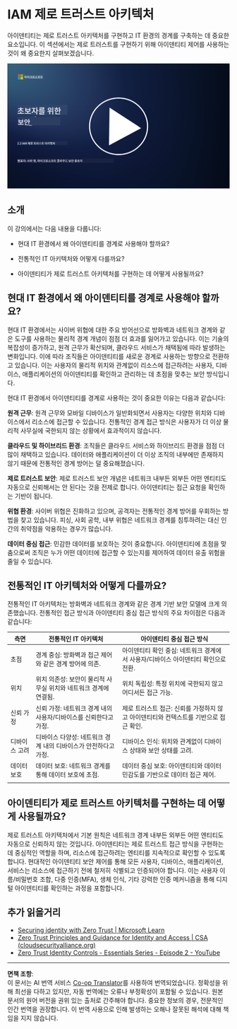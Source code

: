 <!--
CO_OP_TRANSLATOR_METADATA:
{
  "original_hash": "4774a978af123f72ebb872199c4c4d4f",
  "translation_date": "2025-09-03T18:22:40+00:00",
  "source_file": "2.2 IAM zero trust architecture.md",
  "language_code": "ko"
}
-->
# IAM 제로 트러스트 아키텍처

아이덴티티는 제로 트러스트 아키텍처를 구현하고 IT 환경의 경계를 구축하는 데 중요한 요소입니다. 이 섹션에서는 제로 트러스트를 구현하기 위해 아이덴티티 제어를 사용하는 것이 왜 중요한지 살펴보겠습니다.

[![Watch the video](../../translated_images/2-2_placeholder.9ba44fe6f92cd8d7bc51d8447bd20954cc74d8f2a5405402a78e6a42edcbf819.ko.png)](https://learn-video.azurefd.net/vod/player?id=69fb20f6-0f81-4660-b6cd-dcd75d34bd98)

## 소개

이 강의에서는 다음 내용을 다룹니다:

 - 현대 IT 환경에서 왜 아이덴티티를 경계로 사용해야 할까요?
   
 - 전통적인 IT 아키텍처와 어떻게 다를까요?

 - 아이덴티티가 제로 트러스트 아키텍처를 구현하는 데 어떻게 사용될까요?

## 현대 IT 환경에서 왜 아이덴티티를 경계로 사용해야 할까요?

현대 IT 환경에서는 사이버 위협에 대한 주요 방어선으로 방화벽과 네트워크 경계와 같은 도구를 사용하는 물리적 경계 개념이 점점 더 효과를 잃어가고 있습니다. 이는 기술의 복잡성이 증가하고, 원격 근무가 확산되며, 클라우드 서비스가 채택됨에 따라 발생하는 변화입니다. 이에 따라 조직들은 아이덴티티를 새로운 경계로 사용하는 방향으로 전환하고 있습니다. 이는 사용자의 물리적 위치와 관계없이 리소스에 접근하려는 사용자, 디바이스, 애플리케이션의 아이덴티티를 확인하고 관리하는 데 초점을 맞추는 보안 방식입니다.

현대 IT 환경에서 아이덴티티를 경계로 사용하는 것이 중요한 이유는 다음과 같습니다:

**원격 근무**: 원격 근무와 모바일 디바이스가 일반화되면서 사용자는 다양한 위치와 디바이스에서 리소스에 접근할 수 있습니다. 전통적인 경계 접근 방식은 사용자가 더 이상 물리적 사무실에 국한되지 않는 상황에서 효과적이지 않습니다.

**클라우드 및 하이브리드 환경**: 조직들은 클라우드 서비스와 하이브리드 환경을 점점 더 많이 채택하고 있습니다. 데이터와 애플리케이션이 더 이상 조직의 내부에만 존재하지 않기 때문에 전통적인 경계 방어는 덜 중요해졌습니다.

**제로 트러스트 보안**: 제로 트러스트 보안 개념은 네트워크 내부든 외부든 어떤 엔티티도 자동으로 신뢰해서는 안 된다는 것을 전제로 합니다. 아이덴티티는 접근 요청을 확인하는 기반이 됩니다.

**위협 환경**: 사이버 위협은 진화하고 있으며, 공격자는 전통적인 경계 방어를 우회하는 방법을 찾고 있습니다. 피싱, 사회 공학, 내부 위협은 네트워크 경계를 침투하려는 대신 인간의 취약점을 악용하는 경우가 많습니다.

**데이터 중심 접근**: 민감한 데이터를 보호하는 것이 중요합니다. 아이덴티티에 초점을 맞춤으로써 조직은 누가 어떤 데이터에 접근할 수 있는지를 제어하여 데이터 유출 위험을 줄일 수 있습니다.

## 전통적인 IT 아키텍처와 어떻게 다를까요?

전통적인 IT 아키텍처는 방화벽과 네트워크 경계와 같은 경계 기반 보안 모델에 크게 의존했습니다. 전통적인 접근 방식과 아이덴티티 중심 접근 방식의 주요 차이점은 다음과 같습니다:

|      측면                   |      전통적인 IT 아키텍처                                                                          |      아이덴티티 중심 접근 방식                                                                           |
|-----------------------------|----------------------------------------------------------------------------------------------------|------------------------------------------------------------------------------------------------------------|
|     초점                   |     경계 중심: 방화벽과 접근 제어와 같은 경계 방어에 의존.                                         |     아이덴티티 확인 중심: 네트워크 경계에서 사용자/디바이스 아이덴티티 확인으로 전환.                     |
|     위치                  |     위치 의존성: 보안이 물리적 사무실 위치와 네트워크 경계에 연결됨.                                |     위치 독립성: 특정 위치에 국한되지 않고 어디서든 접근 가능.                                           |
|     신뢰 가정              |     신뢰 가정: 네트워크 경계 내의 사용자/디바이스를 신뢰한다고 가정.                                |     제로 트러스트 접근: 신뢰를 가정하지 않고 아이덴티티와 컨텍스트를 기반으로 접근 확인.                 |
|     디바이스 고려          |     디바이스 다양성: 네트워크 경계 내의 디바이스가 안전하다고 가정.                                |     디바이스 인식: 위치와 관계없이 디바이스 상태와 보안 상태를 고려.                                     |
|     데이터 보호            |     데이터 보호: 네트워크 경계를 통해 데이터 보호에 초점.                                          |     데이터 중심 보호: 아이덴티티와 데이터 민감도를 기반으로 데이터 접근 제어.                            |
|                             |                                                                                                    |                                                                                                            |

## 아이덴티티가 제로 트러스트 아키텍처를 구현하는 데 어떻게 사용될까요?

제로 트러스트 아키텍처에서 기본 원칙은 네트워크 경계 내부든 외부든 어떤 엔티티도 자동으로 신뢰하지 않는 것입니다. 아이덴티티는 제로 트러스트 접근 방식을 구현하는 데 중심적인 역할을 하며, 리소스에 접근하려는 엔티티를 지속적으로 확인할 수 있도록 합니다. 현대적인 아이덴티티 보안 제어를 통해 모든 사용자, 디바이스, 애플리케이션, 서비스는 리소스에 접근하기 전에 철저히 식별되고 인증되어야 합니다. 이는 사용자 이름/비밀번호 조합, 다중 인증(MFA), 생체 인식, 기타 강력한 인증 메커니즘을 통해 디지털 아이덴티티를 확인하는 과정을 포함합니다.

## 추가 읽을거리

- [Securing identity with Zero Trust | Microsoft Learn](https://learn.microsoft.com/security/zero-trust/deploy/identity?WT.mc_id=academic-96948-sayoung)
- [Zero Trust Principles and Guidance for Identity and Access | CSA (cloudsecurityalliance.org)](https://cloudsecurityalliance.org/artifacts/zero-trust-principles-and-guidance-for-iam/)
- [Zero Trust Identity Controls - Essentials Series - Episode 2 - YouTube](https://www.youtube.com/watch?v=fQZQznIKcGM&list=PLXtHYVsvn_b_gtX1-NB62wNervQx1Fhp4&index=13)

---

**면책 조항**:  
이 문서는 AI 번역 서비스 [Co-op Translator](https://github.com/Azure/co-op-translator)를 사용하여 번역되었습니다. 정확성을 위해 최선을 다하고 있지만, 자동 번역에는 오류나 부정확성이 포함될 수 있습니다. 원본 문서의 원어 버전을 권위 있는 출처로 간주해야 합니다. 중요한 정보의 경우, 전문적인 인간 번역을 권장합니다. 이 번역 사용으로 인해 발생하는 오해나 잘못된 해석에 대해 책임을 지지 않습니다.